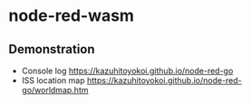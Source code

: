 # node-red-wasm
## Demonstration
- Console log
https://kazuhitoyokoi.github.io/node-red-go
- ISS location map
https://kazuhitoyokoi.github.io/node-red-go/worldmap.htm
